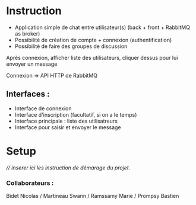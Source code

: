 # Instruction
- Application simple de chat entre utilisateur(s) (back + front + RabbitMQ as broker)
- Possibilité de création de compte + connexion (authentification)
- Possibilité de faire des groupes de discussion

Après connexion, afficher liste des utilisateurs, cliquer dessus pour lui envoyer un message

Connexion => API HTTP de RabbitMQ

## Interfaces : 
- Interface de connexion
- Interface d'inscription (facultatif, si on a le temps)
- Interface principale : liste des utilisatreurs
- Interface pour saisir et envoyer le message

# Setup
*// inserer ici les instruction de démarage du projet.*

### Collaborateurs : 

Bidet Nicolas / Martineau Swann / Ramssamy Marie / Prompsy Bastien